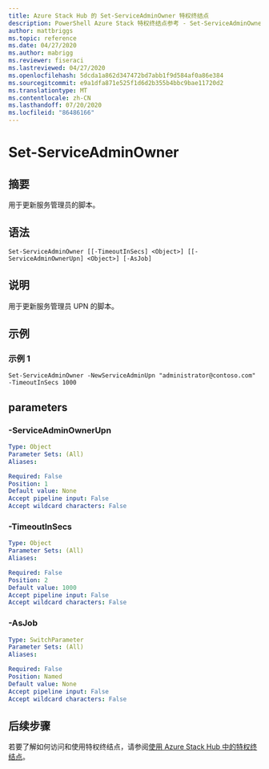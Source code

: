 ```yaml
---
title: Azure Stack Hub 的 Set-ServiceAdminOwner 特权终结点
description: PowerShell Azure Stack 特权终结点参考 - Set-ServiceAdminOwner
author: mattbriggs
ms.topic: reference
ms.date: 04/27/2020
ms.author: mabrigg
ms.reviewer: fiseraci
ms.lastreviewed: 04/27/2020
ms.openlocfilehash: 5dcda1a862d347472bd7abb1f9d584af0a86e384
ms.sourcegitcommit: e9a1dfa871e525f1d6d2b355b4bbc9bae11720d2
ms.translationtype: MT
ms.contentlocale: zh-CN
ms.lasthandoff: 07/20/2020
ms.locfileid: "86486166"
---
```

# <a name="set-serviceadminowner"></a>Set-ServiceAdminOwner

## <a name="synopsis"></a>摘要
用于更新服务管理员的脚本。

## <a name="syntax"></a>语法

```
Set-ServiceAdminOwner [[-TimeoutInSecs] <Object>] [[-ServiceAdminOwnerUpn] <Object>] [-AsJob]
```

## <a name="description"></a>说明
用于更新服务管理员 UPN 的脚本。

## <a name="examples"></a>示例

### <a name="example-1"></a>示例 1
```
Set-ServiceAdminOwner -NewServiceAdminUpn "administrator@contoso.com" -TimeoutInSecs 1000
```

## <a name="parameters"></a>parameters

### <a name="-serviceadminownerupn"></a>-ServiceAdminOwnerUpn
 

```yaml
Type: Object
Parameter Sets: (All)
Aliases:

Required: False
Position: 1
Default value: None
Accept pipeline input: False
Accept wildcard characters: False
```

### <a name="-timeoutinsecs"></a>-TimeoutInSecs
 

```yaml
Type: Object
Parameter Sets: (All)
Aliases:

Required: False
Position: 2
Default value: 1000
Accept pipeline input: False
Accept wildcard characters: False
```

### <a name="-asjob"></a>-AsJob


```yaml
Type: SwitchParameter
Parameter Sets: (All)
Aliases:

Required: False
Position: Named
Default value: None
Accept pipeline input: False
Accept wildcard characters: False
```

## <a name="next-steps"></a>后续步骤

若要了解如何访问和使用特权终结点，请参阅[使用 Azure Stack Hub 中的特权终结点](../../operator/azure-stack-privileged-endpoint.md)。
